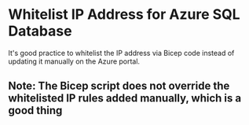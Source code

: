 # Whitelist IP Address for Azure SQL Database
It's good practice to whitelist the IP address via Bicep code instead of updating it manually on the Azure portal.

## Note: The Bicep script does not override the whitelisted IP rules added manually, which is a good thing